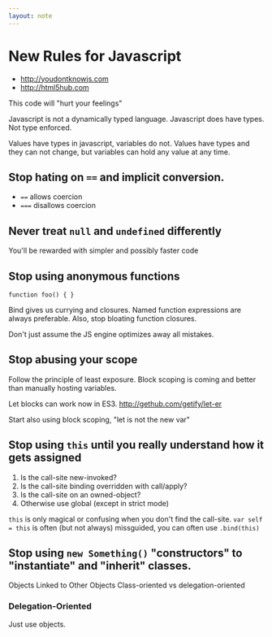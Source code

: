 ```yaml
---
layout: note
---
```


New Rules for Javascript
===================

* http://youdontknowjs.com
* http://html5hub.com

This code will "hurt your feelings"

Javascript is not a dynamically typed language. Javascript does have types. Not type enforced.

Values have types in javascript, variables do not. Values have types and they can not change, but variables can hold any value at any time.

## Stop hating on `==` and implicit conversion.

* `==` allows coercion
* `===` disallows coercion

## Never treat `null` and `undefined` differently
You'll be rewarded with simpler and possibly faster code

## Stop using anonymous functions

    function foo() { }
    
Bind gives us currying and closures. Named function expressions are always preferable. Also, stop bloating function closures.

Don't just assume the JS engine optimizes away all mistakes.

## Stop abusing your scope
Follow the principle of least exposure. Block scoping is coming and better than manually hosting variables.

Let blocks can work now in ES3. http://gethub.com/getify/let-er

Start also using block scoping, "let is not the new var"

## Stop using `this` until you really understand how it gets assigned

1. Is the call-site new-invoked?
2. Is the call-site binding overridden with call/apply?
3. Is the call-site on an owned-object?
4. Otherwise use global (except in strict mode)

`this` is only magical or confusing when you don't find the call-site.
`var self = this` is often (but not always) missguided, you can often use `.bind(this)`

## Stop using `new Something()` "constructors" to "instantiate" and "inherit" classes.

Objects Linked to Other Objects
Class-oriented vs delegation-oriented

### Delegation-Oriented
Just use objects.
